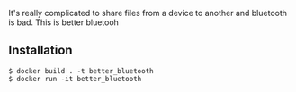 It's really complicated to share files from a device to another and bluetooth is bad. This is better bluetooh

## Installation

```
$ docker build . -t better_bluetooth
$ docker run -it better_bluetooth
```